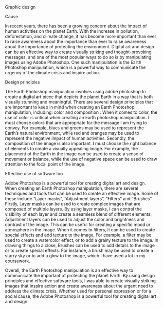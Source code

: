 Graphic design 




Cause 



In recent years, there has been a growing concern about the impact of human activities on the planet Earth. With the increase in pollution, deforestation, and climate change, it has become more important than ever to raise awareness about the importance than ever to raise awareness about the importance of protecting the environment. Digital art and design can be an effective way to create visually striking and thought-provoking messages, and one of the most popular ways to do so is by manipulating images using Adobe Photoshop. One such manipulation is the Earth Photoshop manipulation, which is a powerful way to communicate the urgency of the climate crisis and inspire action. 






Design principles 


The Earth Photoshop manipulation involves using adobe photoshop to create a digital art piece that depicts the planet Earth in a way that is both visually stunning and meaningful. There are several design principles that are important to keep in mind when creating an Earth Photoshop manipulation, including: color and composition . When it comes to color, the use of color is critical when creating an Earth photoshop manipulation. I must choose colors that are appropriate for the message I am trying to convey. For example, blues and greens may be used to represent the Earth’s natural environment, while red and oranges may be used to represent the negative impact of human activities. Secondly, the composition of the image is also important. I must choose the right balance of elements to create a visually appealing image. For example, the placement of the Earth in the image can be used to create a sense of movement or balance, while the use of negative space can be used to draw attention to the focal point of the image. 






Effective use of software too

Adobe Photoshop is a powerful tool for creating digital art and design. When creating an Earth Photoshop manipulation, there are several techniques and tools that can be used to create an effective image. Some of these include “Layer masks”, “Adjustment layers”, “Filters” and “Brushes”. Firstly, Layer masks can be used to create complex images that are composed of multiple layers. By using layer masks, I can control the visibility of each layer and create a seamless blend of different elements. Adjustment layers can be used to adjust the color and brightness and contrast of the image. This can be useful for creating a specific mood or atmosphere in the image. When it comes to filters, It can be used to create special effects and add texture to the image. For example, a filter may be used to create a watercolor effect, or to add a grainy texture to the image. In drawing things to a close, Brushes can be used to add details to the image or to create special effects. For instance, a brush may be used to create a starry sky or to add a glow to the image, which I have used a lot in my coursework.



Overall, the Earth Photoshop manipulation is an effective way to communicate the important of protecting the planet Earth. By using design principles and effective software tools, I was able to create visually striking images that inspire action and create awareness about the urgent need to address the climate crisis. Whether used for personal expression or for a social cause, the Adobe Photoshop is a powerful tool for creating digital art and design. 

